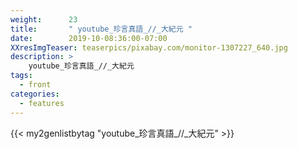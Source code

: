 ```yaml
---
weight:      23
title:       " youtube_珍言真語_//_大紀元 "
date:        2019-10-08:36:00-07:00
XXresImgTeaser: teaserpics/pixabay.com/monitor-1307227_640.jpg
description: >
    youtube_珍言真語_//_大紀元
tags:
  - front
categories:
  - features
---
```


{{< my2genlistbytag "youtube_珍言真語_//_大紀元" >}}
